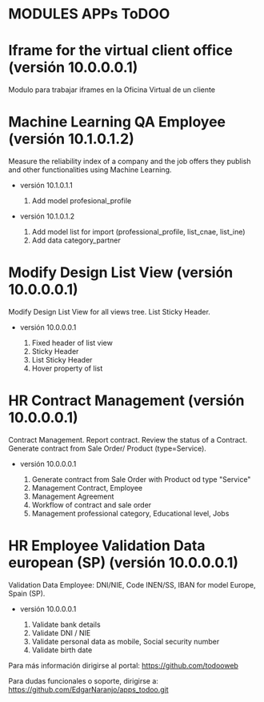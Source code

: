 # MODULES APPs ToDOO

# Iframe for the virtual client office (versión 10.0.0.0.1)

Modulo para trabajar iframes en la Oficina Virtual de un cliente

# Machine Learning QA Employee (versión 10.1.0.1.2)

Measure the reliability index of a company and the job offers they publish and other functionalities using Machine Learning.

 * versión 10.1.0.1.1
   
   1. Add model profesional_profile

 * versión 10.1.0.1.2
   
   1. Add model list for import (professional_profile, list_cnae, list_ine)
   2. Add data category_partner
   
# Modify Design List View (versión 10.0.0.0.1)

Modify Design List View for all views tree. List Sticky Header.

 * versión 10.0.0.0.1
   
   1. Fixed header of list view
   2. Sticky Header
   3. List Sticky Header
   4. Hover property of list

# HR Contract Management (versión 10.0.0.0.1)

Contract Management. Report contract. Review the status of a Contract. Generate contract from Sale Order/ Product (type=Service).

 * versión 10.0.0.0.1
   
   1. Generate contract from Sale Order with Product od type "Service"
   2. Management Contract, Employee
   3. Management Agreement
   4. Workflow of contract and sale order
   5. Management professional category, Educational level, Jobs

# HR Employee Validation Data  european (SP) (versión 10.0.0.0.1)

Validation Data Employee: DNI/NIE, Code INEN/SS, IBAN for model Europe, Spain (SP).

 * versión 10.0.0.0.1
   
   1. Validate bank details
   2. Validate DNI / NIE
   3. Validate personal data as mobile, Social security number
   4. Validate birth date
   

Para más información dirigirse al portal: https://github.com/todooweb

Para dudas funcionales o soporte, dirigirse a: https://github.com/EdgarNaranjo/apps_todoo.git
